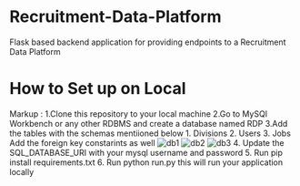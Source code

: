 # Recruitment-Data-Platform
Flask based backend application for providing endpoints to a Recruitment Data Platform

# How to Set up on Local
 Markup : 1.Clone this repository to your local machine
          2.Go to MySQl Workbench or any other RDBMS and create a database named RDP
          3.Add the tables with the schemas mentiioned below
              1. Divisions
              2. Users
              3. Jobs
              Add the foreign key constarints as well
          ![db1](https://user-images.githubusercontent.com/64360092/216998736-8b7fd877-da9e-4b23-937a-2bf1a5a7be2f.png)
          ![db2](https://user-images.githubusercontent.com/64360092/216998747-c8395d16-d137-4a59-bbfb-1ee491426a9c.png)
          ![db3](https://user-images.githubusercontent.com/64360092/216998758-6fac84aa-b7fd-49ca-962c-57470228bf26.png)
          4. Update the SQL_DATABASE_URI with your mysql username and password
          5. Run pip install requirements.txt
          6. Run python run.py this will run your application locally
